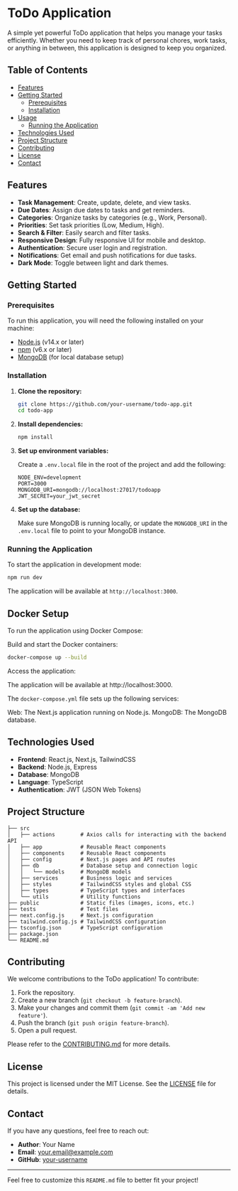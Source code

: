 # ToDo Application

A simple yet powerful ToDo application that helps you manage your tasks efficiently. Whether you need to keep track of personal chores, work tasks, or anything in between, this application is designed to keep you organized.

## Table of Contents

- [Features](#features)
- [Getting Started](#getting-started)
  - [Prerequisites](#prerequisites)
  - [Installation](#installation)
- [Usage](#usage)
  - [Running the Application](#running-the-application)
- [Technologies Used](#technologies-used)
- [Project Structure](#project-structure)
- [Contributing](#contributing)
- [License](#license)
- [Contact](#contact)

## Features

- **Task Management**: Create, update, delete, and view tasks.
- **Due Dates**: Assign due dates to tasks and get reminders.
- **Categories**: Organize tasks by categories (e.g., Work, Personal).
- **Priorities**: Set task priorities (Low, Medium, High).
- **Search & Filter**: Easily search and filter tasks.
- **Responsive Design**: Fully responsive UI for mobile and desktop.
- **Authentication**: Secure user login and registration.
- **Notifications**: Get email and push notifications for due tasks.
- **Dark Mode**: Toggle between light and dark themes.

## Getting Started

### Prerequisites

To run this application, you will need the following installed on your machine:

- [Node.js](https://nodejs.org/) (v14.x or later)
- [npm](https://www.npmjs.com/) (v6.x or later)
- [MongoDB](https://www.mongodb.com/) (for local database setup)

### Installation

1. **Clone the repository:**

   ```bash
   git clone https://github.com/your-username/todo-app.git
   cd todo-app
   ```

2. **Install dependencies:**

   ```bash
   npm install
   ```

3. **Set up environment variables:**

   Create a `.env.local` file in the root of the project and add the following:

   ```plaintext
   NODE_ENV=development
   PORT=3000
   MONGODB_URI=mongodb://localhost:27017/todoapp
   JWT_SECRET=your_jwt_secret
   ```

4. **Set up the database:**

   Make sure MongoDB is running locally, or update the `MONGODB_URI` in the `.env.local` file to point to your MongoDB instance.

### Running the Application

To start the application in development mode:

```bash
npm run dev
```

The application will be available at `http://localhost:3000`.

## Docker Setup

To run the application using Docker Compose:

Build and start the Docker containers:

```bash
docker-compose up --build
```

Access the application:

The application will be available at http://localhost:3000.

The `docker-compose.yml` file sets up the following services:

Web: The Next.js application running on Node.js.
MongoDB: The MongoDB database.

## Technologies Used

- **Frontend**: React.js, Next.js, TailwindCSS
- **Backend**: Node.js, Express
- **Database**: MongoDB
- **Language**: TypeScript
- **Authentication**: JWT (JSON Web Tokens)

## Project Structure

```plaintext
├── src
│   ├── actions        # Axios calls for interacting with the backend API
│   ├── app            # Reusable React components
│   ├── components     # Reusable React components
│   ├── config         # Next.js pages and API routes
│   ├── db             # Database setup and connection logic
│   │   └── models     # MongoDB models
│   ├── services       # Business logic and services
│   ├── styles         # TailwindCSS styles and global CSS
│   ├── types          # TypeScript types and interfaces
│   └── utils          # Utility functions
├── public             # Static files (images, icons, etc.)
├── tests              # Test files
├── next.config.js     # Next.js configuration
├── tailwind.config.js # TailwindCSS configuration
├── tsconfig.json      # TypeScript configuration
├── package.json
└── README.md
```

## Contributing

We welcome contributions to the ToDo application! To contribute:

1. Fork the repository.
2. Create a new branch (`git checkout -b feature-branch`).
3. Make your changes and commit them (`git commit -am 'Add new feature'`).
4. Push the branch (`git push origin feature-branch`).
5. Open a pull request.

Please refer to the [CONTRIBUTING.md](docs/CONTRIBUTING.md) for more details.

## License

This project is licensed under the MIT License. See the [LICENSE](LICENSE) file for details.

## Contact

If you have any questions, feel free to reach out:

- **Author**: Your Name
- **Email**: your.email@example.com
- **GitHub**: [your-username](https://github.com/your-username)

---

Feel free to customize this `README.md` file to better fit your project!
